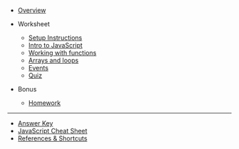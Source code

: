 - [Overview](/javascript/)

- Worksheet

  - [Setup Instructions](/javascript/setup/)
  - [Intro to JavaScript](/javascript/1-js-intro/)
  - [Working with functions](/javascript/2-function/)
  - [Arrays and loops](/javascript/3-array-loop/)
  - [Events](/javascript/4-events/)
  - [Quiz](/javascript/quiz.md)

- Bonus
  - [Homework](/javascript/homework/homework.md)

---

- [Answer Key](/javascript/answer-key.md)
- [JavaScript Cheat Sheet](/javascript/references/js_cheat_sheet.md)
- [References & Shortcuts](/javascript/references/)
